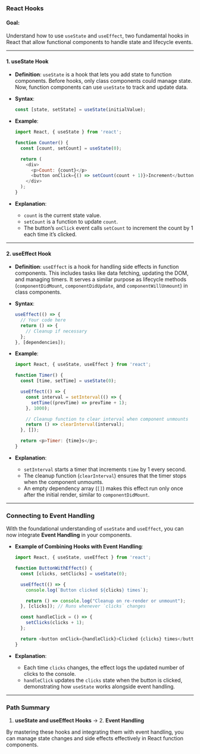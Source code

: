 

### **React Hooks**

#### **Goal**:
Understand how to use `useState` and `useEffect`, two fundamental hooks in React that allow functional components to handle state and lifecycle events.

---

#### **1. useState Hook**

- **Definition**: `useState` is a hook that lets you add state to function components. Before hooks, only class components could manage state. Now, function components can use `useState` to track and update data.
  
- **Syntax**:
  ```javascript
  const [state, setState] = useState(initialValue);
  ```

- **Example**:
  ```javascript
  import React, { useState } from 'react';

  function Counter() {
    const [count, setCount] = useState(0);

    return (
      <div>
        <p>Count: {count}</p>
        <button onClick={() => setCount(count + 1)}>Increment</button>
      </div>
    );
  }
  ```

- **Explanation**:
  - `count` is the current state value.
  - `setCount` is a function to update `count`.
  - The button’s `onClick` event calls `setCount` to increment the count by 1 each time it’s clicked.

---

#### **2. useEffect Hook**

- **Definition**: `useEffect` is a hook for handling side effects in function components. This includes tasks like data fetching, updating the DOM, and managing timers. It serves a similar purpose as lifecycle methods (`componentDidMount`, `componentDidUpdate`, and `componentWillUnmount`) in class components.

- **Syntax**:
  ```javascript
  useEffect(() => {
    // Your code here
    return () => {
      // Cleanup if necessary
    };
  }, [dependencies]);
  ```

- **Example**:
  ```javascript
  import React, { useState, useEffect } from 'react';

  function Timer() {
    const [time, setTime] = useState(0);

    useEffect(() => {
      const interval = setInterval(() => {
        setTime((prevTime) => prevTime + 1);
      }, 1000);

      // Cleanup function to clear interval when component unmounts
      return () => clearInterval(interval);
    }, []);

    return <p>Timer: {time}s</p>;
  }
  ```

- **Explanation**:
  - `setInterval` starts a timer that increments `time` by 1 every second.
  - The cleanup function (`clearInterval`) ensures that the timer stops when the component unmounts.
  - An empty dependency array (`[]`) makes this effect run only once after the initial render, similar to `componentDidMount`.

---

### **Connecting to Event Handling**

With the foundational understanding of `useState` and `useEffect`, you can now integrate **Event Handling** in your components.

   - **Example of Combining Hooks with Event Handling**:
     ```javascript
     import React, { useState, useEffect } from 'react';

     function ButtonWithEffect() {
       const [clicks, setClicks] = useState(0);

       useEffect(() => {
         console.log(`Button clicked ${clicks} times`);

         return () => console.log("Cleanup on re-render or unmount");
       }, [clicks]); // Runs whenever `clicks` changes

       const handleClick = () => {
         setClicks(clicks + 1);
       };

       return <button onClick={handleClick}>Clicked {clicks} times</button>;
     }
     ```

   - **Explanation**:
     - Each time `clicks` changes, the effect logs the updated number of clicks to the console.
     - `handleClick` updates the `clicks` state when the button is clicked, demonstrating how `useState` works alongside event handling.

---

### **Path Summary**
1. **useState and useEffect Hooks** → 2. **Event Handling**

By mastering these hooks and integrating them with event handling, you can manage state changes and side effects effectively in React function components.
